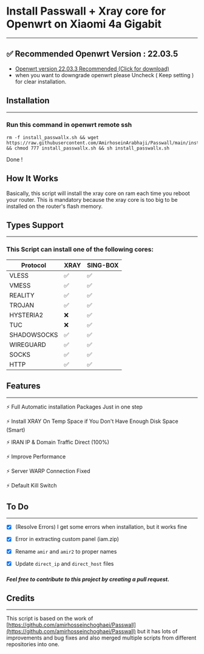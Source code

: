 # Install Passwall + Xray core for Openwrt on Xiaomi 4a Gigabit

---

## ✅ Recommended Openwrt Version : 22.03.5

[//]: # ( 22.03.5 > https://downloads.openwrt.org/releases/22.03.5/targets/)

* [Openwrt version 22.03.3 Recommended (Click for download)](https://archive.openwrt.org/releases/22.03.3/targets/ramips/mt7621/openwrt-22.03.3-ramips-mt7621-xiaomi_mi-router-4a-gigabit-squashfs-sysupgrade.bin)
* when you want to downgrade openwrt please Uncheck ( Keep setting ) for clear installation.

## Installation

---

### Run this command in openwrt remote ssh

```
rm -f install_passwallx.sh && wget https://raw.githubusercontent.com/AmirhoseinArabhaji/Passwall/main/install_passwallx.sh && chmod 777 install_passwallx.sh && sh install_passwallx.sh
```

Done !

## How It Works

Basically, this script will install the xray core on ram each time you reboot your router.
This is mandatory because the xray core is too big to be installed on the router's flash memory.

## Types Support

---

### This Script can install one of the following cores:

| Protocol    | XRAY | SING-BOX |
|-------------|------|----------|
| VLESS       | ✅    | ✅        |
| VMESS       | ✅    | ✅        |
| REALITY     | ✅    | ✅        |
| TROJAN      | ✅    | ✅        |
| HYSTERIA2   | ❌    | ✅        |
| TUC         | ❌    | ✅        |
| SHADOWSOCKS | ✅    | ✅        |
| WIREGUARD   | ✅    | ✅        |
| SOCKS       | ✅    | ✅        |
| HTTP        | ✅    | ✅        |

## Features

---

⚡ Full Automatic installation Packages Just in one step

⚡ Install XRAY On Temp Space if You Don't Have Enough Disk Space (Smart)

⚡ IRAN IP & Domain Traffic Direct (100%)

⚡ Improve Performance

⚡ Server WARP Connection Fixed

⚡ Default Kill Switch

## To Do

---

- [x] (Resolve Errors) I get some errors when installation, but it works fine
- [x] Error in extracting custom panel (iam.zip)
- [x] Rename `amir` and `amir2` to proper names
- [x] Update `direct_ip` and `direct_host` files


###
##### Feel free to contribute to this project by creating a pull request.

## Credits

---

This script is based on the work of
[https://github.com/amirhosseinchoghaei/Passwall](https://github.com/amirhosseinchoghaei/Passwall)
but it has lots of improvements and bug fixes and also merged multiple scripts from different repositories into one.